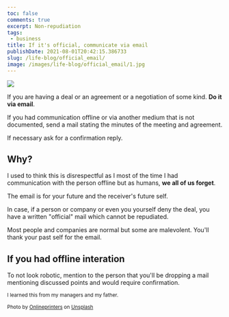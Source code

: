 ```yaml
---
toc: false
comments: true
excerpt: Non-repudiation
tags:
 - business
title: If it's official, communicate via email
publishDate: 2021-08-01T20:42:15.386733
slug: /life-blog/official_email/
image: /images/life-blog/official_email/1.jpg
---
```


![](/images/life-blog/official_email/1.jpg)

If you are having a deal or an agreement or a negotiation of some kind. **Do it via email**.

If you had communication offline or via another medium that is not documented, send a mail stating the minutes of the meeting and agreement.

If necessary ask for a confirmation reply.

## Why?

I used to think this is disrespectful as I most of the time I had communication with the person offline but as humans, **we all of us forget**.

The email is for your future and the receiver's future self.

In case, if a person or company or even you yourself deny the deal, you have a written "official" mail which cannot be repudiated.

Most people and companies are normal but some are malevolent. You'll thank your past self for the email.

## If you had offline interation

To not look robotic, mention to the person that you'll be dropping a mail mentioning discussed points and would require confirmation.

<sup>I learned this from my managers and my father.</sup>

<sub>Photo by <a href="https://unsplash.com/@onlineprinters?utm_source=unsplash&amp;utm_medium=referral&amp;utm_content=creditCopyText">Onlineprinters</a> on <a href="https://unsplash.com/s/photos/email?utm_source=unsplash&amp;utm_medium=referral&amp;utm_content=creditCopyText">Unsplash</a></sub>
